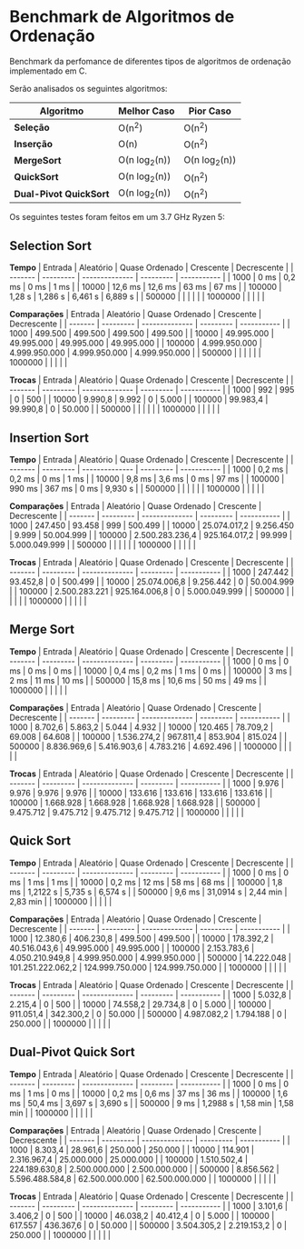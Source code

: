 # Benchmark de Algoritmos de Ordenação
Benchmark da perfomance de diferentes tipos de algoritmos de ordenação implementado em C.

Serão analisados os seguintes algoritmos:

| Algoritmo | Melhor Caso | Pior Caso |
| --------- | ----------- | --------- |
| **Seleção** | O(n<sup>2</sup>) | O(n<sup>2</sup>) |
| **Inserção** | O(n) | O(n<sup>2</sup>) |
| **MergeSort** | O(n log<sub>2</sub>(n)) | O(n log<sub>2</sub>(n)) |
| **QuickSort** | O(n log<sub>2</sub>(n)) | O(n<sup>2</sup>) |
| **Dual-Pivot QuickSort** | O(n log<sub>2</sub>(n)) | O(n<sup>2</sup>) |

Os seguintes testes foram feitos em um 3.7 GHz Ryzen 5:

## Selection Sort

**Tempo**
| Entrada | Aleatório | Quase Ordenado | Crescente | Decrescente |
| ------- | --------- | -------------- | --------- | ----------- |
| 1000 | 0 ms | 0,2 ms | 0 ms | 1 ms |
| 10000 | 12,6 ms | 12,6 ms | 63 ms | 67 ms |
| 100000 | 1,28 s | 1,286 s | 6,461 s | 6,889 s |
| 500000 | | | | |
| 1000000 | | | | |

**Comparações**
| Entrada | Aleatório | Quase Ordenado | Crescente | Decrescente |
| ------- | --------- | -------------- | --------- | ----------- |
| 1000 | 499.500 | 499.500 | 499.500 | 499.500 |
| 10000 | 49.995.000 | 49.995.000 | 49.995.000 | 49.995.000 |
| 100000 | 4.999.950.000 | 4.999.950.000 | 4.999.950.000 | 4.999.950.000 |
| 500000 | | | | |
| 1000000 | | | | |

**Trocas**
| Entrada | Aleatório | Quase Ordenado | Crescente | Decrescente |
| ------- | --------- | -------------- | --------- | ----------- |
| 1000 | 992 | 995 | 0 | 500 |
| 10000 | 9.990,8 | 9.992 | 0 | 5.000 |
| 100000 | 99.983,4 | 99.990,8 | 0 | 50.000 |
| 500000 | | | | |
| 1000000 | | | | |

## Insertion Sort

**Tempo**
| Entrada | Aleatório | Quase Ordenado | Crescente | Decrescente |
| ------- | --------- | -------------- | --------- | ----------- |
| 1000 | 0,2 ms | 0,2 ms | 0 ms | 1 ms |
| 10000 | 9,8 ms | 3,6 ms | 0 ms | 97 ms |
| 100000 | 990 ms | 367 ms | 0 ms | 9,930 s |
| 500000 | | | | |
| 1000000 | | | | |

**Comparações**
| Entrada | Aleatório | Quase Ordenado | Crescente | Decrescente |
| ------- | --------- | -------------- | --------- | ----------- |
| 1000 | 247.450 | 93.458 | 999 | 500.499 |
| 10000 | 25.074.017,2 | 9.256.450 | 9.999 | 50.004.999 |
| 100000 | 2.500.283.236,4 | 925.164.017,2 | 99.999 | 5.000.049.999 |
| 500000 | | | | |
| 1000000 | | | | |

**Trocas**
| Entrada | Aleatório | Quase Ordenado | Crescente | Decrescente |
| ------- | --------- | -------------- | --------- | ----------- |
| 1000 | 247.442 | 93.452,8 | 0 | 500.499 |
| 10000 | 25.074.006,8 | 9.256.442 | 0 | 50.004.999 |
| 100000 | 2.500.283.221 | 925.164.006,8 | 0 | 5.000.049.999 |
| 500000 | | | | |
| 1000000 | | | | |

## Merge Sort

**Tempo**
| Entrada | Aleatório | Quase Ordenado | Crescente | Decrescente |
| ------- | --------- | -------------- | --------- | ----------- |
| 1000 | 0 ms | 0 ms | 0 ms | 0 ms |
| 10000 | 0,4 ms | 0,2 ms | 1 ms | 0 ms |
| 100000 | 3 ms | 2 ms | 11 ms | 10 ms |
| 500000 | 15,8 ms | 10,6 ms | 50 ms | 49 ms |
| 1000000 | | | | |

**Comparações**
| Entrada | Aleatório | Quase Ordenado | Crescente | Decrescente |
| ------- | --------- | -------------- | --------- | ----------- |
| 1000 | 8.702,6 | 5.863,2 | 5.044 | 4.932 |
| 10000 | 120.465 | 78.709,2 | 69.008 | 64.608 |
| 100000 | 1.536.274,2 | 967.811,4 | 853.904 | 815.024 |
| 500000 | 8.836.969,6 | 5.416.903,6 | 4.783.216 | 4.692.496 |
| 1000000 | | | | |

**Trocas**
| Entrada | Aleatório | Quase Ordenado | Crescente | Decrescente |
| ------- | --------- | -------------- | --------- | ----------- |
| 1000 | 9.976 | 9.976 | 9.976 | 9.976 |
| 10000 | 133.616 | 133.616 | 133.616 | 133.616 |
| 100000 | 1.668.928 | 1.668.928 | 1.668.928 | 1.668.928 |
| 500000 | 9.475.712 | 9.475.712 | 9.475.712 | 9.475.712 |
| 1000000 | | | | |

## Quick Sort

**Tempo**
| Entrada | Aleatório | Quase Ordenado | Crescente | Decrescente |
| ------- | --------- | -------------- | --------- | ----------- |
| 1000 | 0 ms | 0 ms | 1 ms | 1 ms |
| 10000 | 0,2 ms | 12 ms | 58 ms | 68 ms |
| 100000 | 1,8 ms | 1,2122 s | 5,735 s | 6,574 s |
| 500000 | 9,6 ms | 31,0914 s | 2,44 min | 2,83 min |
| 1000000 | | | | |

**Comparações**
| Entrada | Aleatório | Quase Ordenado | Crescente | Decrescente |
| ------- | --------- | -------------- | --------- | ----------- |
| 1000 | 12.380,6 | 406.230,8 | 499.500 | 499.500 |
| 10000 | 178.392,2 | 40.516.043,6 | 49.995.000 | 49.995.000 |
| 100000 | 2.153.783,6 | 4.050.210.949,8 | 4.999.950.000 | 4.999.950.000 |
| 500000 | 14.222.048 | 101.251.222.062,2 | 124.999.750.000 | 124.999.750.000 |
| 1000000 | | | | |

**Trocas**
| Entrada | Aleatório | Quase Ordenado | Crescente | Decrescente |
| ------- | --------- | -------------- | --------- | ----------- |
| 1000 | 5.032,8 | 2.215,4 | 0 | 500 |
| 10000 | 74.558,2 | 29.734,8 | 0 | 5.000 |
| 100000 | 911.051,4 | 342.300,2 | 0 | 50.000 |
| 500000 | 4.987.082,2 | 1.794.188 | 0 | 250.000 |
| 1000000 | | | | |

## Dual-Pivot Quick Sort

**Tempo**
| Entrada | Aleatório | Quase Ordenado | Crescente | Decrescente |
| ------- | --------- | -------------- | --------- | ----------- |
| 1000 | 0 ms | 0 ms | 1 ms | 0 ms |
| 10000 | 0,2 ms | 0,6 ms | 37 ms | 36 ms |
| 100000 | 1,6 ms | 50,4 ms | 3,697 s | 3,690 s |
| 500000 | 9 ms | 1,2988 s | 1,58 min | 1,58 min |
| 1000000 | | | | |

**Comparações**
| Entrada | Aleatório | Quase Ordenado | Crescente | Decrescente |
| ------- | --------- | -------------- | --------- | ----------- |
| 1000 | 8.303,4 | 28.961,6 | 250.000 | 250.000 |
| 10000 | 114.901 | 2.316.967,4 | 25.000.000 | 25.000.000 |
| 100000 | 1.510.502,4 | 224.189.630,8 | 2.500.000.000 | 2.500.000.000 |
| 500000 | 8.856.562 | 5.596.488.584,8 | 62.500.000.000 | 62.500.000.000 |
| 1000000 | | | | |

**Trocas**
| Entrada | Aleatório | Quase Ordenado | Crescente | Decrescente |
| ------- | --------- | -------------- | --------- | ----------- |
| 1000 | 3.101,6 | 3.406,2 | 0 | 500 |
| 10000 | 46.038,2 | 40.412,4 | 0 | 5.000 |
| 100000 | 617.557 | 436.367,6 | 0 | 50.000 |
| 500000 | 3.504.305,2 | 2.219.153,2 | 0 | 250.000 |
| 1000000 | | | | |
